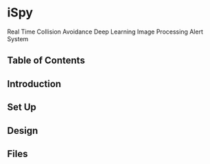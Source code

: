 # iSpy
Real Time Collision Avoidance Deep Learning Image Processing Alert System

## Table of Contents


## Introduction


## Set Up


## Design


## Files

